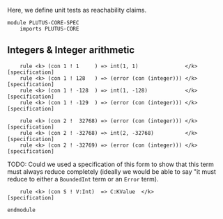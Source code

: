 Here, we define unit tests as reachability claims.

```k
module PLUTUS-CORE-SPEC
    imports PLUTUS-CORE
```

Integers & Integer arithmetic
-----------------------------

```k
    rule <k> (con 1 ! 1     ) => int(1, 1)               </k>                    [specification]
    rule <k> (con 1 ! 128   ) => (error (con (integer))) </k>                    [specification]
    rule <k> (con 1 ! -128  ) => int(1, -128)            </k>                    [specification]
    rule <k> (con 1 ! -129  ) => (error (con (integer))) </k>                    [specification]

    rule <k> (con 2 !  32768) => (error (con (integer))) </k>                    [specification]
    rule <k> (con 2 ! -32768) => int(2, -32768)          </k>                    [specification]
    rule <k> (con 2 ! -32769) => (error (con (integer))) </k>                    [specification]
```

TODO: Could we used a specification of this form to show that this term must always
reduce completely (ideally we would be able to say "it must reduce to either a `BoundedInt` term
or an `Error` term).

```
    rule <k> (con S ! V:Int)  => C:KValue  </k>                                  [specification]
```

```k
endmodule
```

